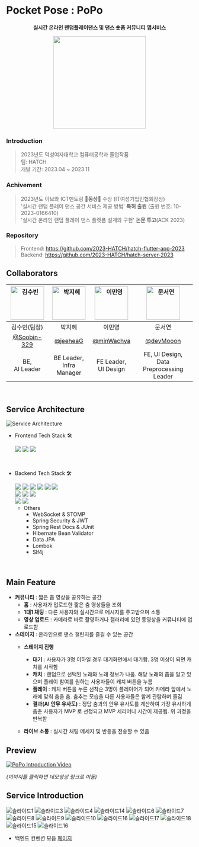 # Pocket Pose : PoPo


<div align="center">

**실시간 온라인 랜덤플레이댄스 및 댄스 숏폼 커뮤니티 앱서비스**


<img src="https://github.com/2023-HATCH/hatch-server-2023/assets/81364415/7c092e0a-4bd4-4dff-8eb5-a08c4af114a8" width=250px>

</div>


### Introduction
> 2023년도 덕성여자대학교 컴퓨터공학과 졸업작품 <br />
> 팀: HATCH <br />
> 개발 기간: 2023.04 ~ 2023.11

### Achivement
> 2023년도 이브와 ICT멘토링 🥉**동상**🥉 수상 (IT여성기업인협회장상) <br/>
> '실시간 랜덤 플레이 댄스 공간 서비스 제공 방법' **특허 출원** (출원 번호: 10-2023-0166410) <br/>
> '실시간 온라인 랜덤 플레이 댄스 플랫폼 설계와 구현' **논문 투고**(ACK 2023)


### Repository
> Frontend: https://github.com/2023-HATCH/hatch-flutter-app-2023 <br />
> Backend: https://github.com/2023-HATCH/hatch-server-2023 <br/>

## Collaborators

| <img src="https://avatars.githubusercontent.com/u/81364415?v=4" width=90px alt="김수빈"/>  | <img src="https://avatars.githubusercontent.com/u/61150378?v=4" width=90px alt="박지혜"/>  | <img src="https://avatars.githubusercontent.com/u/61674991?v=4" width=90px alt="이민영"/>  | <img src="https://avatars.githubusercontent.com/u/86946928?v=4" width=90px alt="문서연"/> |
| :-----: | :-----: | :-----: | :-----: |
| 김수빈(팀장)  | 박지혜 | 이민영 | 문서연 |
| [@Soobin-329](https://github.com/Soobin-329)  | [@jeeheaG](https://github.com/jeeheaG) | [@minWachya](https://github.com/minWachya) | [@devMooon](https://github.com/devMooon) |
|BE, <br/>AI Leader|BE Leader,<br/>Infra Manager|FE Leader,<br/>UI Design|FE, UI Design,<br/>Data Preprocessing Leader| 

<br/>

## Service Architecture

![Service Architecture](https://github.com/2023-HATCH/hatch-server-2023/assets/81364415/51c003b9-6eb5-4ef6-833c-3ed695f80b36)


* Frontend Tech Stack 🛠

    <img src="https://img.shields.io/badge/Flutter-02569B?style=flat-square&logo=Flutter&logoColor=white">
    <img src="https://img.shields.io/badge/MLKit-2396f3?style=flat-square&logo=kit&logoColor=white">
    <img src="https://img.shields.io/badge/Mediapipe-007A73?style=flat-square&logo=Plotly&logoColor=white">

<br/>

* Backend Tech Stack 🛠

    <img src="https://img.shields.io/badge/Spring boot-6DB33F?style=flat-square&logo=Spring boot&logoColor=white">
    <img src="https://img.shields.io/badge/Docker-2496ED?style=flat-square&logo=Docker&logoColor=white">
    <img src="https://img.shields.io/badge/Jenkins-D24939?style=flat-square&logo=Jenkins&logoColor=white">
    <img src="https://img.shields.io/badge/Redis-DC382D?style=flat-square&logo=Redis&logoColor=white">
    <img src="https://img.shields.io/badge/MySQL-4479A1?style=flat-square&logo=MySQL&logoColor=white">
    <img src="https://img.shields.io/badge/JUint5-25A162?style=flat-square&logo=JUnit5&logoColor=white">
    <br/>
    <img src="https://img.shields.io/badge/Amazon EC2-FF9900?style=flat-square&logo=Amazon EC2&logoColor=white">
    <img src="https://img.shields.io/badge/Amazon RDS-527FFF?style=flat-square&logo=Amazon RDS&logoColor=white">
    <img src="https://img.shields.io/badge/Amazon S3-569A31?style=flat-square&logo=Amazon S3&logoColor=white">
    <br/>
    <img src="https://img.shields.io/badge/Flask-000000?style=flat-square&logo=Flask&logoColor=white">
    <img src="https://img.shields.io/badge/Pytorch-EE4C2C?style=flat-square&logo=Pytorch&logoColor=white">

    * Others
        - WebSocket & STOMP
        - Spring Security & JWT
        - Spring Rest Docs & JUnit
        - Hibernate Bean Validator
        - Data JPA
        - Lombok
        - Slf4j

<br/>

## Main Feature
-	**커뮤니티** : 짧은 춤 영상을 공유하는 공간
    * **홈** : 사용자가 업로드한 짧은 춤 영상들을 조회
    * **1대1 채팅** : 다른 사용자와 실시간으로 메시지를 주고받으며 소통
    * **영상 업로드** : 카메라로 바로 촬영하거나 갤러리에 있던 동영상을 커뮤니티에 업로드함
-	**스테이지** : 온라인으로 댄스 챌린지를 즐길 수 있는 공간
    * **스테이지 진행**
        * **대기** : 사용자가 3명 이하일 경우 대기화면에서 대기함. 3명 이상이 되면 캐치를 시작함
        * **캐치** : 랜덤으로 선택된 노래와 노래 정보가 나옴. 해당 노래의 춤을 알고 있으며 플레이 참여를 원하는 사용자들이 캐치 버튼을 누름
        * **플레이** : 캐치 버튼을 누른 선착순 3명이 플레이어가 되어 카메라 앞에서 노래에 맞춰 춤을 춤. 춤추는 모습을 다른 사용자들은 함께 관람하며 즐김
        * **결과(AI 안무 유사도)** : 정답 춤과의 안무 유사도를 계산하여 가장 유사하게 춤춘 사용자가 MVP 로 선정되고 MVP 세리머니 시간이 제공됨. 위 과정을 반복함
    
    * **라이브 소통** : 실시간 채팅 메세지 및 반응을 전송할 수 있음



## Preview
[![PoPo Introduction Video](https://img.youtube.com/vi/6maF_XW2snk/0.jpg)](https://youtu.be/6maF_XW2snk)

*(이미지를 클릭하면 데모영상 링크로 이동)*


## Service Introduction
![슬라이드1](https://github.com/2023-HATCH/hatch-server-2023/assets/81364415/b16ce13f-be62-486d-a9f4-9609b80c6967)
![슬라이드3](https://github.com/2023-HATCH/hatch-server-2023/assets/81364415/f63755a9-c4d4-41e5-9654-62fcdfaf511b)
![슬라이드4](https://github.com/2023-HATCH/hatch-server-2023/assets/81364415/b9872915-71d9-4dda-b72f-68ed8cfd9acd)
![슬라이드14](https://github.com/2023-HATCH/hatch-server-2023/assets/81364415/47fb194f-9ea1-4bb8-93d4-36ee5d7d5be7)
![슬라이드6](https://github.com/2023-HATCH/hatch-server-2023/assets/81364415/4a8c9ded-2874-4147-ac22-942f64140776)
![슬라이드7](https://github.com/2023-HATCH/hatch-server-2023/assets/81364415/024e5295-42f2-4c74-8af9-4cef4f4be6f1)
![슬라이드8](https://github.com/2023-HATCH/hatch-server-2023/assets/81364415/da346366-dc32-48a5-991c-68009327922e)
![슬라이드9](https://github.com/2023-HATCH/hatch-server-2023/assets/81364415/1bcb4300-3b35-4bd5-ac19-2a420decca90)
![슬라이드10](https://github.com/2023-HATCH/hatch-server-2023/assets/81364415/f6c974f8-7bfd-4dd1-afe4-175ec867fdd1)
![슬라이드16](https://github.com/2023-HATCH/hatch-server-2023/assets/81364415/7856fbd0-dd7f-4526-ab34-b7e2712f7c44)
![슬라이드17](https://github.com/2023-HATCH/hatch-server-2023/assets/81364415/7c8b5d0d-45b2-4a9b-9a95-7df4b9111904)
![슬라이드18](https://github.com/2023-HATCH/hatch-server-2023/assets/81364415/c99944c9-9f40-4bee-93ab-4de66dee3c57)
![슬라이드15](https://github.com/2023-HATCH/hatch-server-2023/assets/81364415/309e3e56-bc8e-436b-a4aa-d4d08fa75557)
![슬라이드16](https://github.com/2023-HATCH/hatch-server-2023/assets/81364415/232ef20f-e90e-4d8e-86e0-a5b15440e2a6)


* 백엔드 컨벤션 모음 [페이지](https://www.notion.so/f72a464effac43b0833517d833d10b07?v=d8ddceb7db234959818cd47e8fe332b3)




